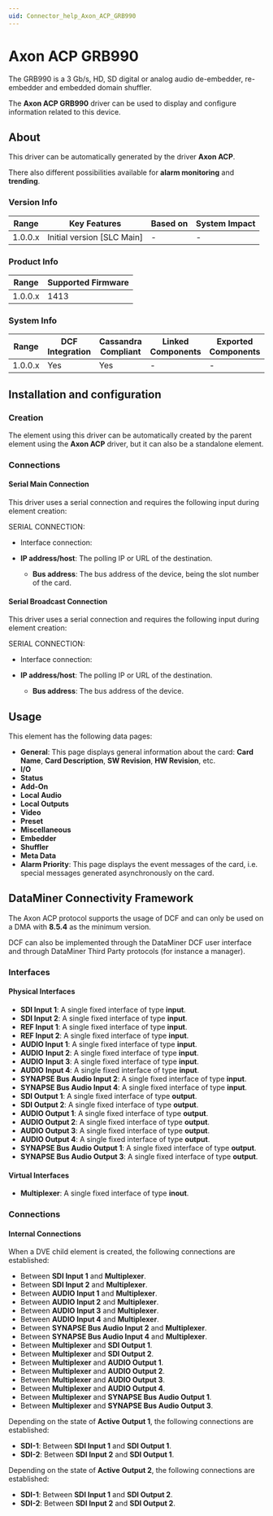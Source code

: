 ```yaml
---
uid: Connector_help_Axon_ACP_GRB990
---
```


# Axon ACP GRB990

The GRB990 is a 3 Gb/s, HD, SD digital or analog audio de-embedder, re-embedder and embedded domain shuffler.

The **Axon ACP GRB990** driver can be used to display and configure information related to this device.

## About

This driver can be automatically generated by the driver **Axon ACP**.

There also different possibilities available for **alarm monitoring** and **trending**.

### Version Info

| **Range** | **Key Features**             | **Based on** | **System Impact** |
|-----------|------------------------------|--------------|-------------------|
| 1.0.0.x   | Initial version \[SLC Main\] | \-           | \-                |

### Product Info

| **Range** | **Supported Firmware** |
|-----------|------------------------|
| 1.0.0.x   | 1413                   |

### System Info

| **Range** | **DCF Integration** | **Cassandra Compliant** | **Linked Components** | **Exported Components** |
|-----------|---------------------|-------------------------|-----------------------|-------------------------|
| 1.0.0.x   | Yes                 | Yes                     | \-                    | \-                      |

## Installation and configuration

### Creation

The element using this driver can be automatically created by the parent element using the **Axon ACP** driver, but it can also be a standalone element.

### Connections

#### Serial Main Connection

This driver uses a serial connection and requires the following input during element creation:

SERIAL CONNECTION:

- Interface connection:

- **IP address/host**: The polling IP or URL of the destination.
  - **Bus address**: The bus address of the device, being the slot number of the card.

#### Serial Broadcast Connection

This driver uses a serial connection and requires the following input during element creation:

SERIAL CONNECTION:

- Interface connection:

- **IP address/host**: The polling IP or URL of the destination.
  - **Bus address**: The bus address of the device.

## Usage

This element has the following data pages:

- **General**: This page displays general information about the card: **Card Name**, **Card Description**, **SW Revision**, **HW Revision**, etc.
- **I/O**
- **Status**
- **Add-On**
- **Local Audio**
- **Local Outputs**
- **Video**
- **Preset**
- **Miscellaneous**
- **Embedder**
- **Shuffler**
- **Meta Data**
- **Alarm Priority**: This page displays the event messages of the card, i.e. special messages generated asynchronously on the card.

## DataMiner Connectivity Framework

The Axon ACP protocol supports the usage of DCF and can only be used on a DMA with **8.5.4** as the minimum version.

DCF can also be implemented through the DataMiner DCF user interface and through DataMiner Third Party protocols (for instance a manager).

### Interfaces

#### Physical Interfaces

- **SDI Input 1**: A single fixed interface of type **input**.
- **SDI Input 2**: A single fixed interface of type **input**.
- **REF Input 1**: A single fixed interface of type **input**.
- **REF Input 2**: A single fixed interface of type **input**.
- **AUDIO Input 1**: A single fixed interface of type **input**.
- **AUDIO** **Input 2**: A single fixed interface of type **input**.
- **AUDIO** **Input 3**: A single fixed interface of type **input**.
- **AUDIO** **Input 4**: A single fixed interface of type **input**.
- **SYNAPSE Bus Audio Input 2**: A single fixed interface of type **input**.
- **SYNAPSE Bus Audio Input 4**: A single fixed interface of type **input**.
- **SDI Output 1**: A single fixed interface of type **output**.
- **SDI Output 2**: A single fixed interface of type **output**.
- **AUDIO Output 1**: A single fixed interface of type **output**.
- **AUDIO Output 2**: A single fixed interface of type **output**.
- **AUDIO Output 3**: A single fixed interface of type **output**.
- **AUDIO Output 4**: A single fixed interface of type **output**.
- **SYNAPSE Bus Audio Output 1**: A single fixed interface of type **output**.
- **SYNAPSE Bus Audio Output 3**: A single fixed interface of type **output**.

#### Virtual Interfaces

- **Multiplexer**: A single fixed interface of type **inout**.

### Connections

#### Internal Connections

When a DVE child element is created, the following connections are established:

- Between **SDI Input 1** and **Multiplexer**.
- Between **SDI Input 2** and **Multiplexer**.
- Between **AUDIO Input 1** and **Multiplexer**.
- Between **AUDIO Input 2** and **Multiplexer**.
- Between **AUDIO Input 3** and **Multiplexer**.
- Between **AUDIO Input 4** and **Multiplexer**.
- Between **SYNAPSE Bus Audio Input 2** and **Multiplexer**.
- Between **SYNAPSE Bus Audio Input 4** and **Multiplexer**.
- Between **Multiplexer** and **SDI Output 1**.
- Between **Multiplexer** and **SDI Output 2**.
- Between **Multiplexer** and **AUDIO Output 1**.
- Between **Multiplexer** and **AUDIO Output 2**.
- Between **Multiplexer** and **AUDIO Output 3**.
- Between **Multiplexer** and **AUDIO Output 4**.
- Between **Multiplexer** and **SYNAPSE Bus Audio Output 1**.
- Between **Multiplexer** and **SYNAPSE Bus Audio Output 3**.

Depending on the state of **Active Output 1**, the following connections are established:

- **SDI-1**: Between **SDI Input 1** and **SDI Output 1**.
- **SDI-2**: Between **SDI Input 2** and **SDI Output 1**.

Depending on the state of **Active Output 2**, the following connections are established:

- **SDI-1**: Between **SDI Input 1** and **SDI Output 2**.
- **SDI-2**: Between **SDI Input 2** and **SDI Output 2**.
